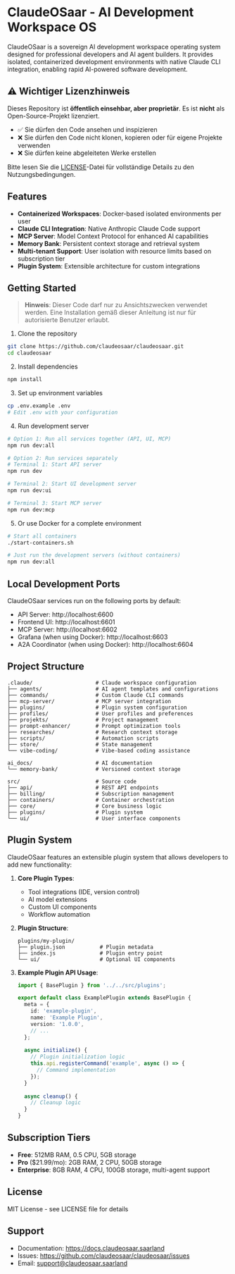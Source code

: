 # ClaudeOSaar - AI Development Workspace OS

ClaudeOSaar is a sovereign AI development workspace operating system designed for professional developers and AI agent builders. It provides isolated, containerized development environments with native Claude CLI integration, enabling rapid AI-powered software development.

## ⚠️ Wichtiger Lizenzhinweis

Dieses Repository ist **öffentlich einsehbar, aber proprietär**. Es ist **nicht** als Open-Source-Projekt lizenziert.

- ✅ Sie dürfen den Code ansehen und inspizieren
- ❌ Sie dürfen den Code nicht klonen, kopieren oder für eigene Projekte verwenden
- ❌ Sie dürfen keine abgeleiteten Werke erstellen

Bitte lesen Sie die [LICENSE](LICENSE)-Datei für vollständige Details zu den Nutzungsbedingungen.

## Features

- **Containerized Workspaces**: Docker-based isolated environments per user
- **Claude CLI Integration**: Native Anthropic Claude Code support
- **MCP Server**: Model Context Protocol for enhanced AI capabilities
- **Memory Bank**: Persistent context storage and retrieval system
- **Multi-tenant Support**: User isolation with resource limits based on subscription tier
- **Plugin System**: Extensible architecture for custom integrations

## Getting Started

> **Hinweis**: Dieser Code darf nur zu Ansichtszwecken verwendet werden. Eine Installation gemäß dieser Anleitung ist nur für autorisierte Benutzer erlaubt.

1. Clone the repository
```bash
git clone https://github.com/claudeosaar/claudeosaar.git
cd claudeosaar
```

2. Install dependencies
```bash
npm install
```

3. Set up environment variables
```bash
cp .env.example .env
# Edit .env with your configuration
```

4. Run development server
```bash
# Option 1: Run all services together (API, UI, MCP)
npm run dev:all

# Option 2: Run services separately
# Terminal 1: Start API server
npm run dev

# Terminal 2: Start UI development server
npm run dev:ui

# Terminal 3: Start MCP server
npm run dev:mcp
```

5. Or use Docker for a complete environment
```bash
# Start all containers
./start-containers.sh

# Just run the development servers (without containers)
npm run dev:all
```

## Local Development Ports

ClaudeOSaar services run on the following ports by default:

- API Server: http://localhost:6600
- Frontend UI: http://localhost:6601
- MCP Server: http://localhost:6602
- Grafana (when using Docker): http://localhost:6603
- A2A Coordinator (when using Docker): http://localhost:6604

## Project Structure

```
.claude/                    # Claude workspace configuration
├── agents/                 # AI agent templates and configurations
├── commands/               # Custom Claude CLI commands
├── mcp-server/             # MCP server integration
├── plugins/                # Plugin system configuration
├── profiles/               # User profiles and preferences
├── projekts/               # Project management
├── prompt-enhancer/        # Prompt optimization tools
├── researches/             # Research context storage
├── scripts/                # Automation scripts
├── store/                  # State management
└── vibe-coding/            # Vibe-based coding assistance

ai_docs/                    # AI documentation
└── memory-bank/            # Versioned context storage

src/                        # Source code
├── api/                    # REST API endpoints
├── billing/                # Subscription management
├── containers/             # Container orchestration
├── core/                   # Core business logic
├── plugins/                # Plugin system
└── ui/                     # User interface components
```

## Plugin System

ClaudeOSaar features an extensible plugin system that allows developers to add new functionality:

1. **Core Plugin Types**:
   - Tool integrations (IDE, version control)
   - AI model extensions
   - Custom UI components
   - Workflow automation

2. **Plugin Structure**:
   ```
   plugins/my-plugin/
   ├── plugin.json           # Plugin metadata
   ├── index.js              # Plugin entry point
   └── ui/                   # Optional UI components
   ```

3. **Example Plugin API Usage**:
   ```typescript
   import { BasePlugin } from '../../src/plugins';
   
   export default class ExamplePlugin extends BasePlugin {
     meta = {
       id: 'example-plugin',
       name: 'Example Plugin',
       version: '1.0.0',
       // ...
     };
     
     async initialize() {
       // Plugin initialization logic
       this.api.registerCommand('example', async () => {
         // Command implementation
       });
     }
     
     async cleanup() {
       // Cleanup logic
     }
   }
   ```

## Subscription Tiers

- **Free**: 512MB RAM, 0.5 CPU, 5GB storage
- **Pro** ($21.99/mo): 2GB RAM, 2 CPU, 50GB storage
- **Enterprise**: 8GB RAM, 4 CPU, 100GB storage, multi-agent support

## License

MIT License - see LICENSE file for details

## Support

- Documentation: https://docs.claudeosaar.saarland
- Issues: https://github.com/claudeosaar/claudeosaar/issues
- Email: support@claudeosaar.saarland